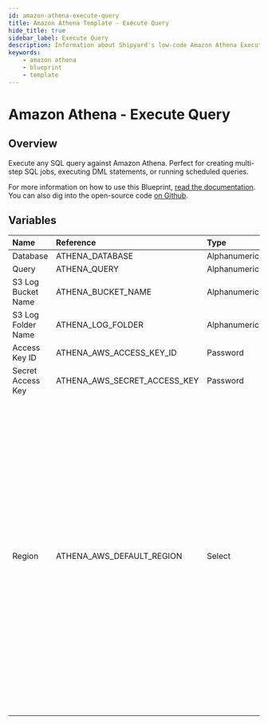 ```yaml
---
id: amazon-athena-execute-query
title: Amazon Athena Template - Execute Query
hide_title: true
sidebar_label: Execute Query
description: Information about Shipyard's low-code Amazon Athena Execute Query blueprint. Execute any SQL query against Amazon Athena. Perfect for creating multi-step SQL jobs, executing DML statements, or running scheduled queries.
keywords:
    - amazon athena
    - blueprint
    - template
---
```


# Amazon Athena - Execute Query

## Overview

Execute any SQL query against Amazon Athena. Perfect for creating multi-step SQL jobs, executing DML statements, or running scheduled queries.

For more information on how to use this Blueprint, [read the documentation](https://www.shipyardapp.com/docs/blueprint-library/amazon-athena). You can also dig into the open-source code [on Github](https://github.com/shipyardapp/amazonathena-blueprints).

## Variables

| Name | Reference | Type | Required | Default | Options | Description |
|:---|:---|:---|:---|:---|:---|:---|
| Database | ATHENA_DATABASE | Alphanumeric | :white_check_mark: | - | - | - |
| Query | ATHENA_QUERY | Alphanumeric | :white_check_mark: | - | - | - |
| S3 Log Bucket Name | ATHENA_BUCKET_NAME | Alphanumeric | :white_check_mark: | - | - | - |
| S3 Log Folder Name | ATHENA_LOG_FOLDER | Alphanumeric | :heavy_minus_sign: | - | - | - |
| Access Key ID | ATHENA_AWS_ACCESS_KEY_ID | Password | :white_check_mark: | - | - | - |
| Secret Access Key | ATHENA_AWS_SECRET_ACCESS_KEY | Password | :white_check_mark: | - | - | - |
| Region | ATHENA_AWS_DEFAULT_REGION | Select | :white_check_mark: | us-east-2 | `us-east-2`, `us-east-1`, `us-west-1`, `us-west-2`, `af-south-1`, `ap-east-1`, `ap-south-1`, `ap-northeast-3`, `ap-northeast-2`, `ap-southeast-1`, `ap-southeast-2`, `ap-northeast-1`, `ca-central-1`, `cn-north-1`, `cn-northwest-1`, `eu-central-1`, `eu-west-1`, `eu-west-2`, `eu-south-1`, `eu-west-3`, `eu-north-1`, `sa-east-1`, `me-south-1` | - |



